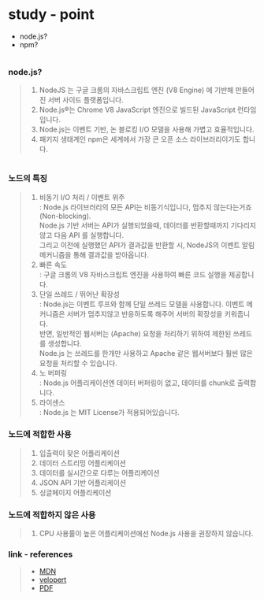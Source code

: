   # study - point
  * node.js?
  * npm?
  
  <p align = "center">
       <img src = "https://velopert.com/wp-content/uploads/2016/02/nodejs-2560x1440-1024x576.png"alt = ""/>
  </p>
  
  ### node.js? 
  > 1. NodeJS 는 구글 크롬의 자바스크립트 엔진 (V8 Engine) 에 기반해 만들어진 서버 사이드 플랫폼입니다. 
  > 2. Node.js®는 Chrome V8 JavaScript 엔진으로 빌드된 JavaScript 런타임입니다. 
  > 3. Node.js는 이벤트 기반, 논 블로킹 I/O 모델을 사용해 가볍고 효율적입니다. 
  > 4. 패키지 생태계인 npm은 세계에서 가장 큰 오픈 소스 라이브러리이기도 합니다.
    
  <p align = "center">
         <img src = "https://velopert.com/wp-content/uploads/2016/02/ff.png"alt = ""/>
  </p>  
    
  ### 노드의 특징
  > 1. 비동기 I/O 처리 / 이벤트 위주  
    : Node.js 라이브러리의 모든 API는 비동기식입니다, 멈추지 않는다는거죠 (Non-blocking).  
    Node.js 기반 서버는 API가 실행되었을때, 데이터를 반환할때까지 기다리지 않고 다음 API 를 실행합니다.  
    그리고 이전에 실행했던 API가 결과값을 반환할 시, NodeJS의 이벤트 알림 메커니즘을 통해 결과값을 받아옵니다.  
  > 2. 빠른 속도  
  : 구글 크롬의 V8 자바스크립트 엔진을 사용하여 빠른 코드 실행을 제공합니다.
  > 3. 단일 쓰레드 / 뛰어난 확장성  
  : Node.js는 이벤트 루프와 함께 단일 쓰레드 모델을 사용합니다. 이벤트 메커니즘은 서버가 멈추지않고 반응하도록 해주어 서버의 확장성을 키워줍니다.  
    반면,  일반적인 웹서버는 (Apache) 요청을 처리하기 위하여 제한된 쓰레드를 생성합니다.   
    Node.js 는 쓰레드를 한개만 사용하고  Apache 같은 웹서버보다 훨씬 많은 요청을 처리할 수 있습니다.    
  > 4. 노  버퍼링  
  : Node.js 어플리케이션엔 데이터 버퍼링이 없고, 데이터를 chunk로 출력합니다.
  > 5. 라이센스  
  : Node.js 는 MIT License가 적용되어있습니다.
  
  ### 노드에 적합한 사용
  > 1. 입출력이 잦은 어플리케이션
  > 2. 데이터 스트리밍 어플리케이션
  > 3. 데이터를 실시간으로 다루는 어플리케이션
  > 4. JSON API 기반 어플리케이션
  > 5. 싱글페이지 어플리케이션

  ### 노드에 적합하지 않은 사용
  > 1. CPU 사용률이 높은 어플리케이션에선 Node.js 사용을 권장하지 않습니다.
    
  
  ### link - references
  > * [MDN](https://developer.mozilla.org/en-US/docs/Web/API/Node "MDN")  
  > * [velopert](https://velopert.com/287 "노드공부")  
  > * [PDF](https://workshop.benzen.io/course/book.pdf "")
  
